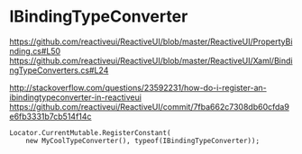 # IBindingTypeConverter

https://github.com/reactiveui/ReactiveUI/blob/master/ReactiveUI/PropertyBinding.cs#L50
https://github.com/reactiveui/ReactiveUI/blob/master/ReactiveUI/Xaml/BindingTypeConverters.cs#L24

http://stackoverflow.com/questions/23592231/how-do-i-register-an-ibindingtypeconverter-in-reactiveui
https://github.com/reactiveui/ReactiveUI/commit/7fba662c7308db60cfda9e6fb3331b7cb514f14c

    Locator.CurrentMutable.RegisterConstant(
        new MyCoolTypeConverter(), typeof(IBindingTypeConverter));
